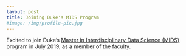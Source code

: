 ```yaml
---
layout: post
title: Joining Duke's MIDS Program
#image: /img/profile-pic.jpg
---
```


Excited to join Duke’s [Master in Interdisciplinary Data Science (MIDS)](https://datascience.duke.edu) program in July 2019, as a member of the faculty.
